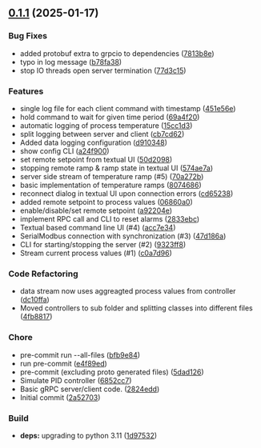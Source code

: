 <!-- insertion marker -->
<a name="0.1.1"></a>

## [0.1.1](https://github.com/thaeber/eurothermlib/compare/2a527035bf11a206a900e002170c4cbe36b50da1...0.0.1) (2025-01-17)

### Bug Fixes

- added protobuf extra to grpcio to dependencies ([7813b8e](https://github.com/thaeber/eurothermlib/commit/7813b8eb8e2a6b5bb54e9a6dbd432aed0b355476))
- typo in log message ([b78fa38](https://github.com/thaeber/eurothermlib/commit/b78fa388c8ad4be7387a79c3584d8b5b2a5c647b))
- stop IO threads open server termination ([77d3c15](https://github.com/thaeber/eurothermlib/commit/77d3c154a60bd1e81fff986ec32c47eb7f245a95))

### Features

- single log file for each client command with timestamp ([451e56e](https://github.com/thaeber/eurothermlib/commit/451e56eb44bd374f06843b5374898a9ab859880d))
- hold command to wait for given time period ([69a4f20](https://github.com/thaeber/eurothermlib/commit/69a4f204ea04499e415c13e7d8af300502e94001))
- automatic logging of process temperature ([15cc1d3](https://github.com/thaeber/eurothermlib/commit/15cc1d303144396f40b7333b93a35b9c90dd9c76))
- split logging between server and client ([cb7cd62](https://github.com/thaeber/eurothermlib/commit/cb7cd62dded4dd35f4989ccb9d69776afa7bbb88))
- Added data logging configuration ([d910348](https://github.com/thaeber/eurothermlib/commit/d910348305c8740280765ba661b97fa9a23cafd7))
- show config CLI ([a24f900](https://github.com/thaeber/eurothermlib/commit/a24f9006b26ba5e68d3d7237e7750f290671cec9))
- set remote setpoint from textual UI ([50d2098](https://github.com/thaeber/eurothermlib/commit/50d2098e8e0d476eede62ced387188cf67e4232b))
- stopping remote ramp & ramp state in textual UI ([574ae7a](https://github.com/thaeber/eurothermlib/commit/574ae7ac6d40e489697f7d9ab22ed5c3f59d3264))
- server side stream of temperature ramp (#5) ([70a272b](https://github.com/thaeber/eurothermlib/commit/70a272b2970384cc6c4115434738ea5968894b78))
- basic implementation of temperature ramps ([8074686](https://github.com/thaeber/eurothermlib/commit/8074686e5a8727309ffa17307cc05c57824232a0))
- reconnect dialog in textual UI upon connection errors ([cd65238](https://github.com/thaeber/eurothermlib/commit/cd65238edbc57d0cf005ad81371f155a3f20642e))
- added remote setpoint to process values ([06860a0](https://github.com/thaeber/eurothermlib/commit/06860a0d8ca72b3cd25e780b55e59218b016ca92))
- enable/disable/set remote setpoint ([a92204e](https://github.com/thaeber/eurothermlib/commit/a92204ec1ab3d9d69a1d8e3622538b12ac3fe8d3))
- implement RPC call and CLI to reset alarms ([2833ebc](https://github.com/thaeber/eurothermlib/commit/2833ebc86c76c63a13536f5c6b1268babbad3412))
- Textual based command line UI (#4) ([acc7e34](https://github.com/thaeber/eurothermlib/commit/acc7e34835bf8bca9309a36377425deb75ab33f1))
- SerialModbus connection with synchronization (#3) ([47d186a](https://github.com/thaeber/eurothermlib/commit/47d186a616e2107592cdd7c46ee21624c015fd86))
- CLI for starting/stopping the server (#2) ([9323ff8](https://github.com/thaeber/eurothermlib/commit/9323ff8794331ee6d0a617fee2770aa15324977e))
- Stream current process values (#1) ([c0a7d96](https://github.com/thaeber/eurothermlib/commit/c0a7d9629498e3efa08995788c18e6e928c1ec2c))

### Code Refactoring

- data stream now uses aggreagted process values from controller ([dc10ffa](https://github.com/thaeber/eurothermlib/commit/dc10ffa7e5ae7af8f20f3debeef489b88e4e3c54))
- Moved controllers to sub folder and splitting classes into different files ([4fb8817](https://github.com/thaeber/eurothermlib/commit/4fb8817d2fa5e1a202d8b9257eaa14b1cefaf579))

### Chore

- pre-commit run --all-files ([bfb9e84](https://github.com/thaeber/eurothermlib/commit/bfb9e847b78fb9dd32755d1c724413926d86e1dc))
- run pre-commit ([e4f89ed](https://github.com/thaeber/eurothermlib/commit/e4f89ed4ae8c4db9adb587f42ff330095ab68792))
- pre-commit (excluding proto generated files) ([5dad126](https://github.com/thaeber/eurothermlib/commit/5dad126abd6cea0efa8b74826338be86312ef244))
- Simulate PID controller ([6852cc7](https://github.com/thaeber/eurothermlib/commit/6852cc72a252471b5ece9af4834834e3b9450584))
- Basic gRPC server/client code. ([2824edd](https://github.com/thaeber/eurothermlib/commit/2824edda871e1235ab77bd5268b7f6f44e26dba4))
- Initial commit ([2a52703](https://github.com/thaeber/eurothermlib/commit/2a527035bf11a206a900e002170c4cbe36b50da1))

### Build

- **deps:** upgrading to python 3.11 ([1d97532](https://github.com/thaeber/eurothermlib/commit/1d97532f34a697726704dee69d1e9a33df5be30e))

